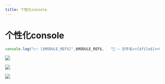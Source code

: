 ```yaml
---
title: 个性化console
---
```

# 个性化console

```javascript
console.log("👉 [$MODULE_REF$]",$MODULE_REF$,   "🚀 ~ 文件名>>[$file$]>>行数>>$line$")
```

![](/个性化console/image_jETjN_BEpx.png)

![](/个性化console/image_EckQFOJf9k.png)

![](/个性化console/image_BDdO2QzKl5.png)